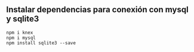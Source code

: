 ## Instalar dependencias para conexión con mysql y sqlite3 
```
npm i knex
npm i mysql
npm install sqlite3 --save

```